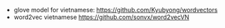 
- glove model for vietnamese: https://github.com/Kyubyong/wordvectors
- word2vec vietnamese https://github.com/sonvx/word2vecVN